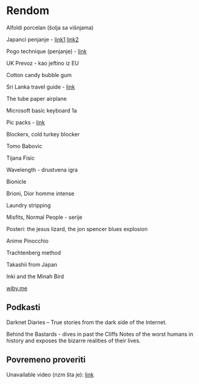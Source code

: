 # Rendom

Alfoldi porcelan (šolja sa višnjama)

Japanci penjanje - [link1](https://m.youtube.com/watch?v=UCj5eHkhYg0) [link2](https://m.youtube.com/watch?v=7gXJap42ZP8)

Pogo technique (penjanje) - [link](https://www.lacrux.com/en/bouldern/pro-tip-pogo-technique-when-bouldering-correctly/)

UK Prevoz - kao jeftino iz EU

Cotton candy bubble gum

Sri Lanka travel guide - [link](https://abrotherabroad.com/backpacking-sri-lanka-travel-guide/)

The tube paper airplane

Microsoft basic keyboard 1a

Pic packs - [link](https://pornolab.net/forum/viewforum.php?f=1728)

Blockerx, cold turkey blocker

Tomo Babovic

Tijana Fisic

Wavelength - drustvena igra

Bionicle

Brioni, Dior homme intense

Laundry stripping

Misfits, Normal People - serije

Posteri: the jesus lizard, the jon spencer blues explosion

Anime Pinocchio

Trachtenberg method

Takashii from Japan

Inki and the Minah Bird

[wiby.me](www.wiby.me)

## Podkasti

Darknet Diaries – True stories from the dark side of the Internet.

Behind the Bastards - dives in past the Cliffs Notes of the worst humans in history and exposes the bizarre realities of their lives.

## Povremeno proveriti

Unavailable video (nzm šta je): [link](https://youtu.be/Xgt6ONSd7OQ)
